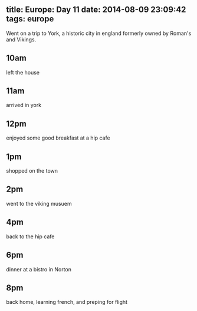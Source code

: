 title: Europe: Day 11
date: 2014-08-09 23:09:42
tags: europe
---

Went on a trip to York, a historic city in england formerly owned by Roman's and Vikings.

10am
----
left the house

11am
---
arrived in york


12pm
---
enjoyed some good breakfast at a hip cafe

1pm
---
shopped on the town

2pm
---
went to the viking musuem

4pm
---
back to the hip cafe

6pm
---
dinner at a bistro in Norton

8pm
---
back home, learning french, and preping for flight
